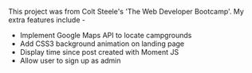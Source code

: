This project was from Colt Steele's 'The Web Developer Bootcamp'. My extra features include - 

- Implement Google Maps API to locate campgrounds
- Add CSS3 background animation on landing page
- Display time since post created with Moment JS
- Allow user to sign up as admin